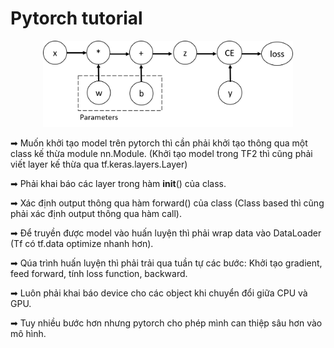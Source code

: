 # Pytorch tutorial

<p align="center">
<img width="400" alt="eval" src="images/comp-graph.png">
</p>

➡ Muốn khởi tạo model trên pytorch thì cần phải khởi tạo thông qua một class kế thừa module nn.Module. (Khởi tạo model trong TF2 thì cũng phải viết layer kế thừa qua tf.keras.layers.Layer)

➡ Phải khai báo các layer trong hàm __init__() của class.

➡ Xác định output thông qua hàm forward() của class (Class based thì cũng phải xác định output thông qua hàm call).

➡ Để truyền được model vào huấn luyện thì phải wrap data vào DataLoader (Tf có tf.data optimize nhanh hơn).

➡ Qúa trình huấn luyện thì phải trải qua tuần tự các bước: Khởi tạo gradient, feed forward, tính loss function, backward.

➡ Luôn phải khai báo device cho các object khi chuyển đổi giữa CPU và GPU.

➡ Tuy nhiều bước hơn nhưng pytorch cho phép mình can thiệp sâu hơn vào mô hình.
